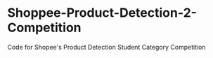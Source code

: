 # Shoppee-Product-Detection-2-Competition
 Code for Shopee's Product Detection Student Category Competition
